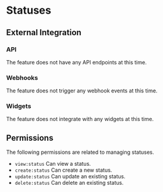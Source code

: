 # Statuses

## External Integration

### API

The feature does not have any API endpoints at this time.

### Webhooks

The feature does not trigger any webhook events at this time.

### Widgets

The feature does not integrate with any widgets at this time.

## Permissions

The following permissions are related to managing statuses.

- `view:status` Can view a status.
- `create:status` Can create a new status.
- `update:status` Can update an existing status.
- `delete:status` Can delete an existing status.

